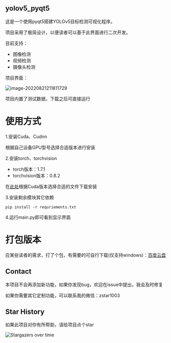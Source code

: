 ## yolov5_pyqt5

这是一个使用pyqt5搭建YOLOv5目标检测可视化程序。

项目采用了极简设计，以便读者可以基于此界面进行二次开发。

目前支持：
- 图像检测
- 视频检测
- 摄像头检测

项目界面：

![image-20220821211811729](Assets/show.png)

项目内置了测试数据，下载之后可直接运行

# 使用方式
1.安装Cuda、Cudnn

根据自己设备GPU型号选择合适版本进行安装

2.安装torch、torchvision

- torch版本：1.7.1
- torchvision版本：0.8.2

在[此处](https://download.pytorch.org/whl/torch_stable.html)根据Cuda版本选择合适的文件下载安装

3.安装剩余模块其它依赖

```
pip install -r requriements.txt
```

4.运行main.py即可看到显示界面


# 打包版本
应某些读者的需求，打了个包，有需要的可自行下载(仅支持windows)：[百度云盘](https://pan.baidu.com/s/1egD-K_lDKQn-RdnhIk_iXg?pwd=8888)


## Contact

本项目不会再添加新功能，如果你发现bug，欢迎在issue中提出，我会及时修复

如果你需要其它定制功能，可以联系我的微信：zstar1003
 
 
## Star History

如果此项目对你有所帮助，请给项目点个star

![Stargazers over time](https://starchart.cc/zstar1003/yolov5_pyqt5.svg)
